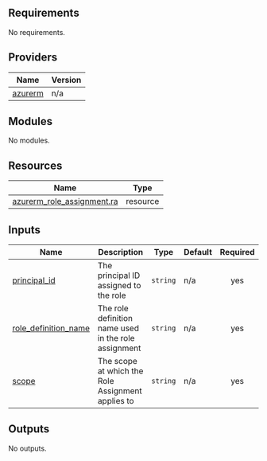 <!-- BEGIN_TF_DOCS -->
## Requirements

No requirements.

## Providers

| Name | Version |
|------|---------|
| <a name="provider_azurerm"></a> [azurerm](#provider\_azurerm) | n/a |

## Modules

No modules.

## Resources

| Name | Type |
|------|------|
| [azurerm_role_assignment.ra](https://registry.terraform.io/providers/hashicorp/azurerm/latest/docs/resources/role_assignment) | resource |

## Inputs

| Name | Description | Type | Default | Required |
|------|-------------|------|---------|:--------:|
| <a name="input_principal_id"></a> [principal\_id](#input\_principal\_id) | The principal ID assigned to the role | `string` | n/a | yes |
| <a name="input_role_definition_name"></a> [role\_definition\_name](#input\_role\_definition\_name) | The role definition name used in the role assignment | `string` | n/a | yes |
| <a name="input_scope"></a> [scope](#input\_scope) | The scope at which the Role Assignment applies to | `string` | n/a | yes |

## Outputs

No outputs.
<!-- END_TF_DOCS -->